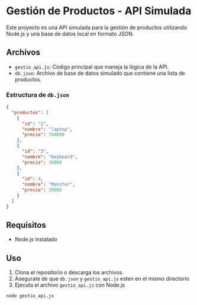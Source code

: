 # Gestión de Productos - API Simulada

Este proyecto es una API simulada para la gestión de productos utilizando Node.js y una base de datos local en formato JSON.

## Archivos

- `gestio_api.js`: Código principal que maneja la lógica de la API.
- `db.json`: Archivo de base de datos simulado que contiene una lista de productos.

### Estructura de `db.json`

```json
{
  "productos": [
    {
      "id": "1",
      "nombre": "laptop",
      "precio": 700000
    },
    {
      "id": "3",
      "nombre": "keyboard",
      "precio": 30000
    },
    {
      "id": 4,
      "nombre": "Monitor",
      "precio": 30000
    }
  ]
}
```

## Requisitos
- Node.js instalado

## Uso
1. Clona el repositorio o descarga los archivos.
2. Asegurate de que `db.json` y `gestio_api.js` esten en el mismo directorio
3. Ejecuta el archivo `gestio_api.js` con Node.js

```
node gestio_api.js
```
